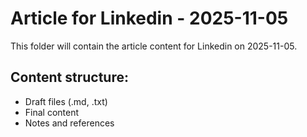 # Article for Linkedin - 2025-11-05

This folder will contain the article content for Linkedin on 2025-11-05.

## Content structure:
- Draft files (.md, .txt)
- Final content
- Notes and references

